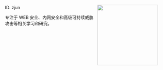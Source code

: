 ID: zjun <img align='right' src="https://profile-counter.glitch.me/z1un/count.svg" width="200">

专注于 WEB 安全、内网安全和高级可持续威胁攻击等相关学习和研究。
